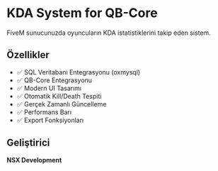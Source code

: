 # KDA System for QB-Core

FiveM sunucunuzda oyuncuların KDA istatistiklerini takip eden sistem.

## Özellikler

- ✅ SQL Veritabanı Entegrasyonu (oxmysql)
- ✅ QB-Core Entegrasyonu
- ✅ Modern UI Tasarımı
- ✅ Otomatik Kill/Death Tespiti
- ✅ Gerçek Zamanlı Güncelleme
- ✅ Performans Barı
- ✅ Export Fonksiyonları

## Geliştirici

**NSX Development** 